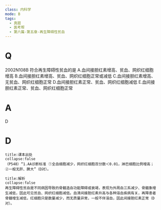 ```yaml
---
class: 内科学
mode: B
tags:
  - 真题
  - 医考帮
  - 第六篇-第五章-再生障碍性贫血
---
```


# Q
2002N108B 符合再生障碍性贫血的是
A.血间接胆红素增高、贫血、网织红细胞增高
B.血间接胆红素增高、贫血、网织红细胞正常或减低
C.血间接胆红素增高、无贫血、网织红细胞正常
D.血间接胆红素正常、贫血、网织红细胞减低
E.血间接胆红素正常、贫血、网织红细胞正常

# A
D
# D
```ad-note
title:课本出处
collapse:false
（P548）“1.AA诊断标准 ①全血细胞减少，网织红细胞百分数＜0.01，淋巴细胞比例增高；②一般无肝、脾大”（D对）。
```

```ad-summary
title:解析
collapse:false
再生障碍性贫血是不同病因导致的骨髓造血功能障碍或衰竭，表现为外周血三系减少、骨髓象增生减低，因此可见贫血、网织红细胞减低。血清间接胆红素升高与各种溶血疾病有关，再障患者骨髓增生减低，红细胞只是数量减少，而无质量异常，一般不伴溶血，因此间接胆红素正常（D对）。
```

